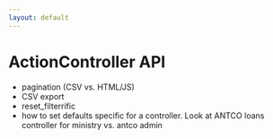 ```yaml
---
layout: default
---
```


# ActionController API

* pagination (CSV vs. HTML/JS)
* CSV export
* reset_filterrific
* how to set defaults specific for a controller. Look at ANTCO loans controller
  for ministry vs. antco admin
